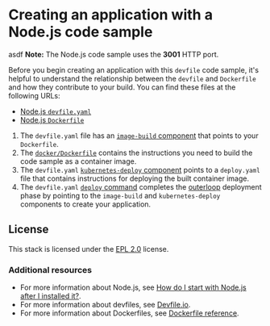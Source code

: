 # Creating an application with a Node.js code sample
asdf
**Note:** The Node.js code sample uses the **3001** HTTP port.

Before you begin creating an application with this `devfile` code sample, it's helpful to understand the relationship between the `devfile` and `Dockerfile` and how they contribute to your build. You can find these files at the following URLs:

* [Node.js `devfile.yaml`](./devfile.yaml)
* [Node.js `Dockerfile`](./Dockerfile)

1. The `devfile.yaml` file has an [`image-build` component](./devfile.yaml#LL18C2-L24C28) that points to your `Dockerfile`.
2. The [`docker/Dockerfile`](./Dockerfile) contains the instructions you need to build the code sample as a container image.
3. The `devfile.yaml` [`kubernetes-deploy` component](./devfile.yaml#L25-L36) points to a `deploy.yaml` file that contains instructions for deploying the built container image.
4. The `devfile.yaml` [`deploy` command](./devfile.yaml#L38-L51) completes the [outerloop](https://devfile.io/docs/2.2.0/innerloop-vs-outerloop) deployment phase by pointing to the `image-build` and `kubernetes-deploy` components to create your application.

## License

This stack is licensed under the [EPL 2.0](./LICENSE) license.

### Additional resources
* For more information about Node.js, see [How do I start with Node.js after I installed it?](https://nodejs.org/en/docs/guides/getting-started-guide).
* For more information about devfiles, see [Devfile.io](https://devfile.io/).
* For more information about Dockerfiles, see [Dockerfile reference](https://docs.docker.com/engine/reference/builder/).
